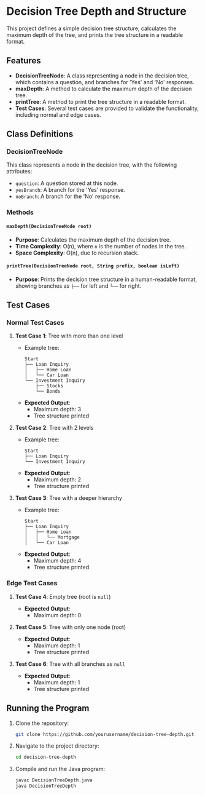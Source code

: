 # Decision Tree Depth and Structure

This project defines a simple decision tree structure, calculates the maximum depth of the tree, and prints the tree structure in a readable format.

## Features

- **DecisionTreeNode**: A class representing a node in the decision tree, which contains a question, and branches for 'Yes' and 'No' responses.
- **maxDepth**: A method to calculate the maximum depth of the decision tree.
- **printTree**: A method to print the tree structure in a readable format.
- **Test Cases**: Several test cases are provided to validate the functionality, including normal and edge cases.


## Class Definitions

### DecisionTreeNode
This class represents a node in the decision tree, with the following attributes:
- `question`: A question stored at this node.
- `yesBranch`: A branch for the 'Yes' response.
- `noBranch`: A branch for the 'No' response.

### Methods

#### `maxDepth(DecisionTreeNode root)`
- **Purpose**: Calculates the maximum depth of the decision tree.
- **Time Complexity**: O(n), where `n` is the number of nodes in the tree.
- **Space Complexity**: O(n), due to recursion stack.

#### `printTree(DecisionTreeNode root, String prefix, boolean isLeft)`
- **Purpose**: Prints the decision tree structure in a human-readable format, showing branches as `├──` for left and `└──` for right.
  
## Test Cases

### Normal Test Cases

1. **Test Case 1**: Tree with more than one level
   - Example tree:
     ```
     Start
     ├── Loan Inquiry
     │   ├── Home Loan
     │   └── Car Loan
     └── Investment Inquiry
         ├── Stocks
         └── Bonds
     ```
   - **Expected Output**:
     - Maximum depth: 3
     - Tree structure printed

2. **Test Case 2**: Tree with 2 levels
   - Example tree:
     ```
     Start
     ├── Loan Inquiry
     └── Investment Inquiry
     ```
   - **Expected Output**:
     - Maximum depth: 2
     - Tree structure printed

3. **Test Case 3**: Tree with a deeper hierarchy
   - Example tree:
     ```
     Start
     ├── Loan Inquiry
     │   ├── Home Loan
     │   │   └── Mortgage
     │   └── Car Loan
     ```
   - **Expected Output**:
     - Maximum depth: 4
     - Tree structure printed

### Edge Test Cases

1. **Test Case 4**: Empty tree (root is `null`)
   - **Expected Output**:
     - Maximum depth: 0

2. **Test Case 5**: Tree with only one node (root)
   - **Expected Output**:
     - Maximum depth: 1
     - Tree structure printed

3. **Test Case 6**: Tree with all branches as `null`
   - **Expected Output**:
     - Maximum depth: 1
     - Tree structure printed

## Running the Program

1. Clone the repository:
   ```bash
   git clone https://github.com/yourusername/decision-tree-depth.git
   ```

2. Navigate to the project directory:
   ```bash
   cd decision-tree-depth
   ```

3. Compile and run the Java program:
   ```bash
   javac DecisionTreeDepth.java
   java DecisionTreeDepth
   ```

